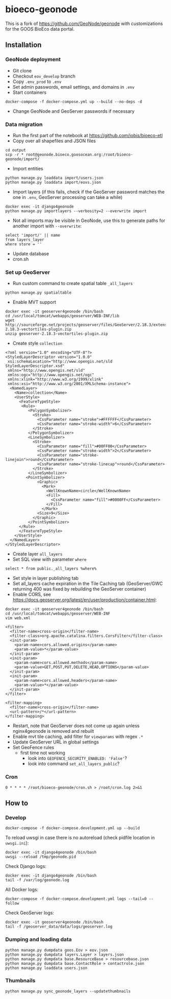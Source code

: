 # bioeco-geonode

This is a fork of https://github.com/GeoNode/geonode with customizations for the GOOS BioEco data portal.

## Installation
### GeoNode deployment
- Git clone
- Checkout `eov_develop` branch
- Copy `.env_prod` to `.env`
- Set admin passwords, email settings, and domains in `.env`
- Start containers

```
docker-compose -f docker-compose.yml up --build --no-deps -d
```

- Change GeoNode and GeoServer passwords if necessary

### Data migration

- Run the first part of the notebook at https://github.com/iobis/bioeco-etl
- Copy over all shapefiles and JSON files

```
cd output
scp -r * root@geonode.bioeco.goosocean.org:/root/bioeco-geonode/import/
```

- Import entities

```
python manage.py loaddata import/users.json
python manage.py loaddata import/eovs.json
```

- Import layers (if this fails, check if the GeoServer password matches the one in `.env`, GeoServer processing can take a while)

```
docker exec -it django4geonode
python manage.py importlayers --verbosity=2 --overwrite import
```

- Not all imports may be visible in GeoNode, use this to generate paths for another import with `--overwrite`:

```
select 'import/' || name
from layers_layer
where store = ''
```

- Update database
- cron.sh

### Set up GeoServer

- Run custom command to create spatial table `_all_layers`

```
python manage.py spatialtable
```

- Enable MVT support

```
docker exec -it geoserver4geonode /bin/bash
cd /usr/local/tomcat/webapps/geoserver/WEB-INF/lib
wget http://sourceforge.net/projects/geoserver/files/GeoServer/2.18.3/extensions/geoserver-2.18.3-vectortiles-plugin.zip
unzip geoserver-2.18.3-vectortiles-plugin.zip
```

- Create style `collection`

```
<?xml version="1.0" encoding="UTF-8"?>
<StyledLayerDescriptor version="1.0.0"
 xsi:schemaLocation="http://www.opengis.net/sld StyledLayerDescriptor.xsd"
 xmlns="http://www.opengis.net/sld"
 xmlns:ogc="http://www.opengis.net/ogc"
 xmlns:xlink="http://www.w3.org/1999/xlink"
 xmlns:xsi="http://www.w3.org/2001/XMLSchema-instance">
  <NamedLayer>
    <Name>collection</Name>
    <UserStyle>
      <FeatureTypeStyle>
       <Rule>
          <PolygonSymbolizer>
            <Stroke>
              <CssParameter name="stroke">#FFFFFF</CssParameter>
              <CssParameter name="stroke-width">6</CssParameter>
            </Stroke>
          </PolygonSymbolizer>
          <LineSymbolizer>
            <Stroke>
              <CssParameter name="fill">#00FF00</CssParameter>
              <CssParameter name="stroke-width">2</CssParameter>
              <CssParameter name="stroke-linejoin">round</CssParameter>
              <CssParameter name="stroke-linecap">round</CssParameter>
            </Stroke>
          </LineSymbolizer>
         <PointSymbolizer>
              <Graphic>
                <Mark>
                  <WellKnownName>circle</WellKnownName>
                  <Fill>
                    <CssParameter name="fill">#0000FF</CssParameter>
                  </Fill>
                </Mark>
              <Size>9</Size>
            </Graphic>
          </PointSymbolizer>
      </Rule>
      </FeatureTypeStyle>
    </UserStyle>
  </NamedLayer>
</StyledLayerDescriptor>
```

- Create layer `all_layers`
- Set SQL view with parameter `where`

```
select * from public._all_layers %where%
```

- Set style in layer publishing tab
- Set all_layers cache expiration in the Tile Caching tab (GeoServer/GWC returning 400 was fixed by rebuilding the GeoServer container)
- Enable CORS, see https://docs.geoserver.org/latest/en/user/production/container.html:

```
docker exec -it geoserver4geonode /bin/bash
cd /usr/local/tomcat/webapps/geoserver/WEB-INF
vim web.xml
```

```
<filter>
  <filter-name>cross-origin</filter-name>
  <filter-class>org.apache.catalina.filters.CorsFilter</filter-class>
  <init-param>
    <param-name>cors.allowed.origins</param-name>
    <param-value>*</param-value>
  </init-param>
  <init-param>
    <param-name>cors.allowed.methods</param-name>
    <param-value>GET,POST,PUT,DELETE,HEAD,OPTIONS</param-value>
  </init-param>
  <init-param>
    <param-name>cors.allowed.headers</param-name>
    <param-value>*</param-value>
  </init-param>
</filter>

<filter-mapping>
  <filter-name>cross-origin</filter-name>
  <url-pattern>/*</url-pattern>
</filter-mapping>
```

- Restart, note that GeoServer does not come up again unless nginx4geonode is removed and rebuilt
- Enable mvt tile caching, add filter for `viewparams` with regex `.*`
- Update GeoServer URL in global settings
- Set GeoFence rules
  - first time not working
    - look into `GEOFENCE_SECURITY_ENABLED: 'False'`?
    - look into command `set_all_layers_public`?

### Cron

```
0 * * * * /root/bioeco-geonode/cron.sh > /root/cron.log 2>&1
```

## How to
### Develop

```
docker-compose -f docker-compose.development.yml up --build
```

To reload uwsgi in case there is no autoreload (check pidfile location in `uwsgi.ini`):

```
docker exec -it django4geonode /bin/bash
uwsgi --reload /tmp/geonode.pid
```

Check Django logs:

```
docker exec -it django4geonode /bin/bash
tail -f /var/log/geonode.log
```

All Docker logs:

```
docker-compose -f docker-compose.development.yml logs --tail=0 --follow
```

Check GeoServer logs:

```
docker exec -it geoserver4geonode /bin/bash
tail -f /geoserver_data/data/logs/geoserver.log
```

### Dumping and loading data

```
python manage.py dumpdata goos.Eov > eov.json
python manage.py dumpdata layers.Layer > layers.json
python manage.py dumpdata base.ResourceBase > resourcebase.json
python manage.py dumpdata base.ContactRole > contactrole.json
python manage.py loaddata users.json
```

### Thumbnails

```
python manage.py sync_geonode_layers --updatethumbnails
```
